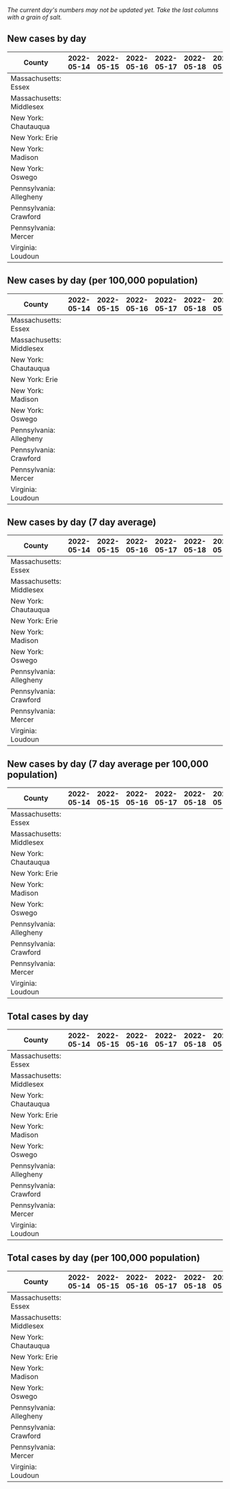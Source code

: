 _The current day's numbers may not be updated yet. Take the last columns with a grain of salt._
## New cases by day

| County | 2022-05-14 | 2022-05-15 | 2022-05-16 | 2022-05-17 | 2022-05-18 | 2022-05-19 | 2022-05-20 |
| --- | --- | --- | --- | --- | --- | --- | --- |
| Massachusetts: Essex |  |  |  |  |  |  |  |
| Massachusetts: Middlesex |  |  |  |  |  |  |  |
| New York: Chautauqua |  |  |  |  |  |  |  |
| New York: Erie |  |  |  |  |  |  |  |
| New York: Madison |  |  |  |  |  |  |  |
| New York: Oswego |  |  |  |  |  |  |  |
| Pennsylvania: Allegheny |  |  |  |  |  |  |  |
| Pennsylvania: Crawford |  |  |  |  |  |  |  |
| Pennsylvania: Mercer |  |  |  |  |  |  |  |
| Virginia: Loudoun |  |  |  |  |  |  |  |

## New cases by day (per 100,000 population)

| County | 2022-05-14 | 2022-05-15 | 2022-05-16 | 2022-05-17 | 2022-05-18 | 2022-05-19 | 2022-05-20 |
| --- | --- | --- | --- | --- | --- | --- | --- |
| Massachusetts: Essex |  |  |  |  |  |  |  |
| Massachusetts: Middlesex |  |  |  |  |  |  |  |
| New York: Chautauqua |  |  |  |  |  |  |  |
| New York: Erie |  |  |  |  |  |  |  |
| New York: Madison |  |  |  |  |  |  |  |
| New York: Oswego |  |  |  |  |  |  |  |
| Pennsylvania: Allegheny |  |  |  |  |  |  |  |
| Pennsylvania: Crawford |  |  |  |  |  |  |  |
| Pennsylvania: Mercer |  |  |  |  |  |  |  |
| Virginia: Loudoun |  |  |  |  |  |  |  |

## New cases by day (7 day average)

| County | 2022-05-14 | 2022-05-15 | 2022-05-16 | 2022-05-17 | 2022-05-18 | 2022-05-19 | 2022-05-20 |
| --- | --- | --- | --- | --- | --- | --- | --- |
| Massachusetts: Essex |  |  |  |  |  |  |  |
| Massachusetts: Middlesex |  |  |  |  |  |  |  |
| New York: Chautauqua |  |  |  |  |  |  |  |
| New York: Erie |  |  |  |  |  |  |  |
| New York: Madison |  |  |  |  |  |  |  |
| New York: Oswego |  |  |  |  |  |  |  |
| Pennsylvania: Allegheny |  |  |  |  |  |  |  |
| Pennsylvania: Crawford |  |  |  |  |  |  |  |
| Pennsylvania: Mercer |  |  |  |  |  |  |  |
| Virginia: Loudoun |  |  |  |  |  |  |  |

## New cases by day (7 day average per 100,000 population)

| County | 2022-05-14 | 2022-05-15 | 2022-05-16 | 2022-05-17 | 2022-05-18 | 2022-05-19 | 2022-05-20 |
| --- | --- | --- | --- | --- | --- | --- | --- |
| Massachusetts: Essex |  |  |  |  |  |  |  |
| Massachusetts: Middlesex |  |  |  |  |  |  |  |
| New York: Chautauqua |  |  |  |  |  |  |  |
| New York: Erie |  |  |  |  |  |  |  |
| New York: Madison |  |  |  |  |  |  |  |
| New York: Oswego |  |  |  |  |  |  |  |
| Pennsylvania: Allegheny |  |  |  |  |  |  |  |
| Pennsylvania: Crawford |  |  |  |  |  |  |  |
| Pennsylvania: Mercer |  |  |  |  |  |  |  |
| Virginia: Loudoun |  |  |  |  |  |  |  |

## Total cases by day

| County | 2022-05-14 | 2022-05-15 | 2022-05-16 | 2022-05-17 | 2022-05-18 | 2022-05-19 | 2022-05-20 |
| --- | --- | --- | --- | --- | --- | --- | --- |
| Massachusetts: Essex |  |  |  |  |  |  | 217157 |
| Massachusetts: Middlesex |  |  |  |  |  |  | 359518 |
| New York: Chautauqua |  |  |  |  |  |  | 24979 |
| New York: Erie |  |  |  |  |  |  | 230759 |
| New York: Madison |  |  |  |  |  |  | 14455 |
| New York: Oswego |  |  |  |  |  |  | 29082 |
| Pennsylvania: Allegheny |  |  |  |  |  |  | 274948 |
| Pennsylvania: Crawford |  |  |  |  |  |  | 20281 |
| Pennsylvania: Mercer |  |  |  |  |  |  | 23744 |
| Virginia: Loudoun |  |  |  |  |  |  | 73309 |

## Total cases by day (per 100,000 population)

| County | 2022-05-14 | 2022-05-15 | 2022-05-16 | 2022-05-17 | 2022-05-18 | 2022-05-19 | 2022-05-20 |
| --- | --- | --- | --- | --- | --- | --- | --- |
| Massachusetts: Essex |  |  |  |  |  |  | 27521.9 |
| Massachusetts: Middlesex |  |  |  |  |  |  | 22306.8 |
| New York: Chautauqua |  |  |  |  |  |  | 19683.5 |
| New York: Erie |  |  |  |  |  |  | 25117.9 |
| New York: Madison |  |  |  |  |  |  | 20376.1 |
| New York: Oswego |  |  |  |  |  |  | 23816.4 |
| Pennsylvania: Allegheny |  |  |  |  |  |  | 22610.0 |
| Pennsylvania: Crawford |  |  |  |  |  |  | 23964.6 |
| Pennsylvania: Mercer |  |  |  |  |  |  | 21699.1 |
| Virginia: Loudoun |  |  |  |  |  |  | 17727.2 |
